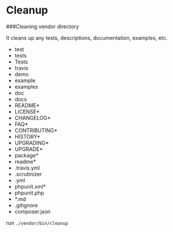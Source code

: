 Cleanup
=========

###Cleaning vendor directory

It cleans up any tests, descriptions, documentation, examples, etc.

* test
* tests
* Tests
* travis
* demo
* example
* examples
* doc
* docs
* README*
* LICENSE*
* CHANGELOG*
* FAQ*
* CONTRIBUTING*
* HISTORY*
* UPGRADING*
* UPGRADE*
* package*
* readme*
* .travis.yml
* .scrutinizer
* .yml
* phpunit.xml*
* phpunit.php
* *.md
* .gitignore
* composer.json
    
run `./vendor/bin/cleanup`

